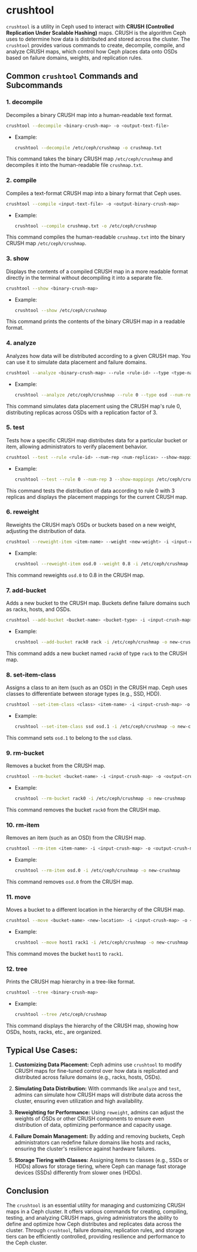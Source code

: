# crushtool
`crushtool` is a utility in Ceph used to interact with **CRUSH (Controlled Replication Under Scalable Hashing)** maps. CRUSH is the algorithm Ceph uses to determine how data is distributed and stored across the cluster. The `crushtool` provides various commands to create, decompile, compile, and analyze CRUSH maps, which control how Ceph places data onto OSDs based on failure domains, weights, and replication rules.



## Common `crushtool` Commands and Subcommands

### 1. **decompile**
Decompiles a binary CRUSH map into a human-readable text format.

```bash
crushtool --decompile <binary-crush-map> -o <output-text-file>
```

- Example:
  ```bash
  crushtool --decompile /etc/ceph/crushmap -o crushmap.txt
  ```

This command takes the binary CRUSH map `/etc/ceph/crushmap` and decompiles it into the human-readable file `crushmap.txt`.

### 2. **compile**
Compiles a text-format CRUSH map into a binary format that Ceph uses.

```bash
crushtool --compile <input-text-file> -o <output-binary-crush-map>
```

- Example:
  ```bash
  crushtool --compile crushmap.txt -o /etc/ceph/crushmap
  ```

This command compiles the human-readable `crushmap.txt` into the binary CRUSH map `/etc/ceph/crushmap`.

### 3. **show**
Displays the contents of a compiled CRUSH map in a more readable format directly in the terminal without decompiling it into a separate file.

```bash
crushtool --show <binary-crush-map>
```

- Example:
  ```bash
  crushtool --show /etc/ceph/crushmap
  ```

This command prints the contents of the binary CRUSH map in a readable format.

### 4. **analyze**
Analyzes how data will be distributed according to a given CRUSH map. You can use it to simulate data placement and failure domains.

```bash
crushtool --analyze <binary-crush-map> --rule <rule-id> --type <type-name> --num-rep <num-replicas>
```

- Example:
  ```bash
  crushtool --analyze /etc/ceph/crushmap --rule 0 --type osd --num-rep 3
  ```

This command simulates data placement using the CRUSH map's rule 0, distributing replicas across OSDs with a replication factor of 3.

### 5. **test**
Tests how a specific CRUSH map distributes data for a particular bucket or item, allowing administrators to verify placement behavior.

```bash
crushtool --test --rule <rule-id> --num-rep <num-replicas> --show-mappings --show-utilization --output-csv <output-file> <binary-crush-map>
```

- Example:
  ```bash
  crushtool --test --rule 0 --num-rep 3 --show-mappings /etc/ceph/crushmap
  ```

This command tests the distribution of data according to rule 0 with 3 replicas and displays the placement mappings for the current CRUSH map.

### 6. **reweight**
Reweights the CRUSH map’s OSDs or buckets based on a new weight, adjusting the distribution of data.

```bash
crushtool --reweight-item <item-name> --weight <new-weight> -i <input-crush-map> -o <output-crush-map>
```

- Example:
  ```bash
  crushtool --reweight-item osd.0 --weight 0.8 -i /etc/ceph/crushmap -o new-crushmap
  ```

This command reweights `osd.0` to 0.8 in the CRUSH map.

### 7. **add-bucket**
Adds a new bucket to the CRUSH map. Buckets define failure domains such as racks, hosts, and OSDs.

```bash
crushtool --add-bucket <bucket-name> <bucket-type> -i <input-crush-map> -o <output-crush-map>
```

- Example:
  ```bash
  crushtool --add-bucket rack0 rack -i /etc/ceph/crushmap -o new-crushmap
  ```

This command adds a new bucket named `rack0` of type `rack` to the CRUSH map.

### 8. **set-item-class**
Assigns a class to an item (such as an OSD) in the CRUSH map. Ceph uses classes to differentiate between storage types (e.g., SSD, HDD).

```bash
crushtool --set-item-class <class> <item-name> -i <input-crush-map> -o <output-crush-map>
```

- Example:
  ```bash
  crushtool --set-item-class ssd osd.1 -i /etc/ceph/crushmap -o new-crushmap
  ```

This command sets `osd.1` to belong to the `ssd` class.

### 9. **rm-bucket**
Removes a bucket from the CRUSH map.

```bash
crushtool --rm-bucket <bucket-name> -i <input-crush-map> -o <output-crush-map>
```

- Example:
  ```bash
  crushtool --rm-bucket rack0 -i /etc/ceph/crushmap -o new-crushmap
  ```

This command removes the bucket `rack0` from the CRUSH map.

### 10. **rm-item**
Removes an item (such as an OSD) from the CRUSH map.

```bash
crushtool --rm-item <item-name> -i <input-crush-map> -o <output-crush-map>
```

- Example:
  ```bash
  crushtool --rm-item osd.0 -i /etc/ceph/crushmap -o new-crushmap
  ```

This command removes `osd.0` from the CRUSH map.

### 11. **move**
Moves a bucket to a different location in the hierarchy of the CRUSH map.

```bash
crushtool --move <bucket-name> <new-location> -i <input-crush-map> -o <output-crush-map>
```

- Example:
  ```bash
  crushtool --move host1 rack1 -i /etc/ceph/crushmap -o new-crushmap
  ```

This command moves the bucket `host1` to `rack1`.

### 12. **tree**
Prints the CRUSH map hierarchy in a tree-like format.

```bash
crushtool --tree <binary-crush-map>
```

- Example:
  ```bash
  crushtool --tree /etc/ceph/crushmap
  ```

This command displays the hierarchy of the CRUSH map, showing how OSDs, hosts, racks, etc., are organized.



## Typical Use Cases:

1. **Customizing Data Placement:**
   Ceph admins use `crushtool` to modify CRUSH maps for fine-tuned control over how data is replicated and distributed across failure domains (e.g., racks, hosts, OSDs).

2. **Simulating Data Distribution:**
   With commands like `analyze` and `test`, admins can simulate how CRUSH maps will distribute data across the cluster, ensuring even utilization and high availability.

3. **Reweighting for Performance:**
   Using `reweight`, admins can adjust the weights of OSDs or other CRUSH components to ensure even distribution of data, optimizing performance and capacity usage.

4. **Failure Domain Management:**
   By adding and removing buckets, Ceph administrators can redefine failure domains like hosts and racks, ensuring the cluster's resilience against hardware failures.

5. **Storage Tiering with Classes:**
   Assigning items to classes (e.g., SSDs or HDDs) allows for storage tiering, where Ceph can manage fast storage devices (SSDs) differently from slower ones (HDDs).



## Conclusion

The `crushtool` is an essential utility for managing and customizing CRUSH maps in a Ceph cluster. It offers various commands for creating, compiling, testing, and analyzing CRUSH maps, giving administrators the ability to define and optimize how Ceph distributes and replicates data across the cluster. Through `crushtool`, failure domains, replication rules, and storage tiers can be efficiently controlled, providing resilience and performance to the Ceph cluster.
